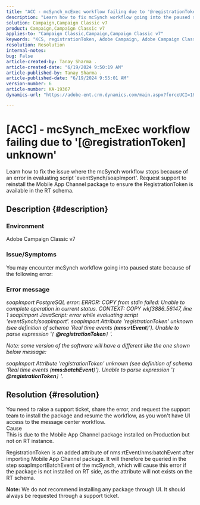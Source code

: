 ```yaml
---
title: "ACC - mcSynch_mcExec workflow failing due to '@registrationToken unknown'"
description: "Learn how to fix mcSynch workflow going into the paused state because of an error in evaluating script 'eventSynch/soapImport'."
solution: Campaign,Campaign Classic v7
product: Campaign,Campaign Classic v7
applies-to: "Campaign Classic,Campaign,Campaign Classic v7"
keywords: "KCS, registrationToken, Adobe Campaign, Adobe Campaign Classic, ACC, mcSynch_mcExec workflow fail, troubleshooting"
resolution: Resolution
internal-notes: 
bug: False
article-created-by: Tanay Sharma .
article-created-date: "6/19/2024 9:50:19 AM"
article-published-by: Tanay Sharma .
article-published-date: "6/19/2024 9:55:01 AM"
version-number: 6
article-number: KA-19367
dynamics-url: "https://adobe-ent.crm.dynamics.com/main.aspx?forceUCI=1&pagetype=entityrecord&etn=knowledgearticle&id=824b2255-212e-ef11-840b-6045bd0065b6"

---
```

# [ACC] - mcSynch_mcExec workflow failing due to '[@registrationToken] unknown'


Learn how to fix the issue where the mcSynch workflow stops because of an error in evaluating script 'eventSynch/soapImport'. Request support to reinstall the Mobile App Channel package to ensure the RegistrationToken is available in the RT schema.

## Description {#description}


### Environment

Adobe Campaign Classic v7

### Issue/Symptoms

You may encounter mcSynch workflow going into paused state because of the following error:

### Error message

*soapImport PostgreSQL error: ERROR: COPY from stdin failed: Unable to complete operation in current status. CONTEXT: COPY wkf3886_56147, line 1
 soapImport JavaScript: error while evaluating script 'eventSynch/soapImport'.
 soapImport Attribute 'registrationToken' unknown (see definition of schema 'Real time events (<b>nms:rtEvent</b>)'). Unable to parse expression '`[` <b>@registrationToken</b>`]` '.*

*Note: some version of the software will have a different like the one shown below message:*

*soapImport Attribute 'registrationToken' unknown (see definition of schema 'Real time events (<b>nms:batchEvent</b>)'). Unable to parse expression '`[` <b>@registrationToken</b>`]` '.*


## Resolution {#resolution}


You need to raise a support ticket, share the error, and request the support team to install the package and resume the workflow, as you won't have UI access to the message center workflow.
<br>Cause<br>
This is due to the Mobile App Channel package installed on Production but not on RT instance.

RegistrationToken is an added attribute of nms:rtEvent/nms:batchEvent after importing Mobile App Channel package. It will therefore be queried in the step soapImportBatchEvent of the mcSynch, which will cause this error if the package is not installed on RT side, as the attribute will not exists on the RT schema.

<b>Note:</b> We do not recommend installing any package through UI. It should always be requested through a support ticket.
